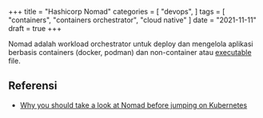 +++
title = "Hashicorp Nomad"
categories = [
    "devops",
]
tags = [
    "containers",
    "containers orchestrator",
    "cloud native"
]
date = "2021-11-11"
draft = true
+++

Nomad adalah workload orchestrator untuk deploy dan mengelola aplikasi berbasis containers (docker, podman) dan non-container atau [executable](https://www.nomadproject.io/docs/drivers/exec) file.

## Referensi

- [Why you should take a look at Nomad before jumping on Kubernetes](https://atodorov.me/2021/02/27/why-you-should-take-a-look-at-nomad-before-jumping-on-kubernetes/)